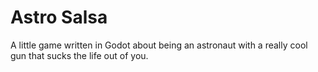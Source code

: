 # Astro Salsa

A little game written in Godot about being an astronaut with a really cool gun
that sucks the life out of you.
